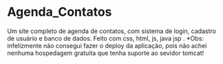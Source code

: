 # Agenda_Contatos
 Um site completo de agenda de contatos, com sistema de login, cadastro de usuário e banco de dados. Feito com css, html, js, java jsp .
*Obs: infelizmente não consegui fazer o deploy da aplicação, pois não achei nenhuma hospedagem gratuita que tenha suporte ao sevidor tomcat!
